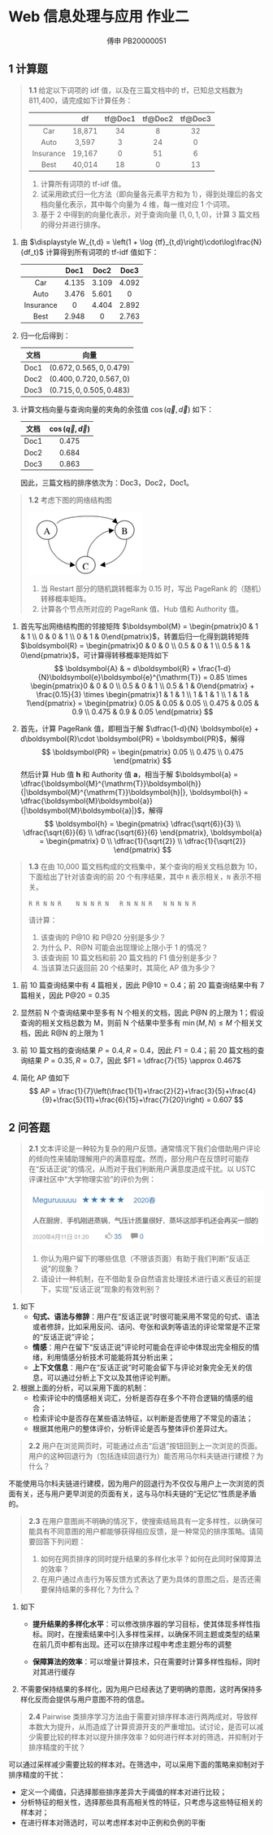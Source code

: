 # Web 信息处理与应用 作业二

<center>
    傅申 PB20000051
</center>


## 1 计算题

> **1.1** 给定以下词项的 idf 值，以及在三篇文档中的 tf，已知总文档数为 811,400，请完成如下计算任务：
>
> |           |   df   | tf@Doc1 | tf@Doc2 | tf@Doc3 |
> | :-------: | :----: | :-----: | :-----: | :-----: |
> |    Car    | 18,871 |   34    |    8    |   32    |
> |   Auto    | 3,597  |    3    |   24    |    0    |
> | Insurance | 19,167 |    0    |   51    |    6    |
> |   Best    | 40,014 |   18    |    0    |   13    |
>
> 1. 计算所有词项的 tf-idf 值。
> 2. 试采用欧式归一化方法（即向量各元素平方和为 1），得到处理后的各文档向量化表示，其中每个向量为 4 维，每一维对应 1 个词项。
> 3. 基于 2 中得到的向量化表示，对于查询向量 $(1, 0, 1, 0)$，计算 3 篇文档的得分并进行排序。

1. 由 $\displaystyle W_{t,d} = \left(1 + \log {tf}_{t,d}\right)\cdot\log\frac{N}{df_t}$ 计算得到所有词项的 tf-idf 值如下：

   |           | Doc1  | Doc2  | Doc3  |
   | :-------: | :---: | :---: | :---: |
   |    Car    | 4.135 | 3.109 | 4.092 |
   |   Auto    | 3.476 | 5.601 |   0   |
   | Insurance |   0   | 4.404 | 2.892 |
   |   Best    | 2.948 |   0   | 2.763 |

2. 归一化后得到：

   | 文档 |            向量            |
   | :--: | :------------------------: |
   | Doc1 | $(0.672, 0.565, 0, 0.479)$ |
   | Doc2 | $(0.400, 0.720, 0.567, 0)$ |
   | Doc3 | $(0.715, 0, 0.505, 0.483)$ |

3. 计算文档向量与查询向量的夹角的余弦值 $\cos \left(\vec{q}, \vec{d}\right)$ 如下：

   | 文档 | $\cos \left(\vec{q}, \vec{d}\right)$ |
   | :--: | :----------------------------------: |
   | Doc1 |                0.475                 |
   | Doc2 |                0.684                 |
   | Doc3 |                0.863                 |

   因此，三篇文档的排序依次为：Doc3，Doc2，Doc1。

> **1.2** 考虑下图的网络结构图
>
> ![image-20231030000630064](assets/image-20231030000630064.png)
>
> 1. 当 Restart 部分的随机跳转概率为 0.15 时，写出 PageRank 的（随机）转移概率矩阵。
> 2. 计算各个节点所对应的 PageRank 值、Hub 值和 Authority 值。

1. 首先写出网络结构图的邻接矩阵 $\boldsymbol{M} = \begin{pmatrix}0 & 1 & 1 \\ 0 & 0 & 1 \\ 0 & 1 & 0\end{pmatrix}$，转置后归一化得到跳转矩阵 $\boldsymbol{R} = \begin{pmatrix}0 & 0 & 0 \\ 0.5 & 0 & 1 \\ 0.5 & 1 & 0\end{pmatrix}$，可计算得转移概率矩阵如下
   $$
   \boldsymbol{A}
   & = d\boldsymbol{R} + \frac{1-d}{N}\boldsymbol{e}\boldsymbol{e}^{\mathrm{T}} = 0.85 \times \begin{pmatrix}0 & 0 & 0 \\ 0.5 & 0 & 1 \\ 0.5 & 1 & 0\end{pmatrix} + \frac{0.15}{3} \times \begin{pmatrix}1 & 1 & 1 \\ 1 & 1 & 1 \\ 1 & 1 & 1\end{pmatrix} = 
   \begin{pmatrix}
   	0.05 & 0.05 & 0.05 \\
   	0.475 & 0.05 & 0.9 \\
   	0.475 & 0.9 & 0.05
   \end{pmatrix}
   $$
   
2. 首先，计算 PageRank 值，即相当于解 $\dfrac{1-d}{N} \boldsymbol{e} + d\boldsymbol{R}\cdot \boldsymbol{PR} = \boldsymbol{PR}$，解得
   $$
   \boldsymbol{PR} = \begin{pmatrix} 0.05 \\ 0.475 \\ 0.475 \end{pmatrix}
   $$
   然后计算 Hub 值 $\boldsymbol{h}$ 和 Authority 值 $\boldsymbol{a}$，相当于解 $\boldsymbol{a} = \dfrac{\boldsymbol{M}^{\mathrm{T}}\boldsymbol{h}}{|\boldsymbol{M}^{\mathrm{T}}\boldsymbol{h}|}, \boldsymbol{h} = \dfrac{\boldsymbol{M}\boldsymbol{a}}{|\boldsymbol{M}\boldsymbol{a}|}$，解得
   $$
   \boldsymbol{h} = \begin{pmatrix} \dfrac{\sqrt{6}}{3} \\ \dfrac{\sqrt{6}}{6} \\ \dfrac{\sqrt{6}}{6} \end{pmatrix}, \boldsymbol{a} = \begin{pmatrix} 0 \\ \dfrac{1}{\sqrt{2}} \\ \dfrac{1}{\sqrt{2}} \end{pmatrix}
   $$
   

> **1.3** 在由 10,000 篇文档构成的文档集中，某个查询的相关文档总数为 10，下面给出了针对该查询的前 20 个有序结果，其中 `R` 表示相关，`N` 表示不相关。
>
> `R R N N R	N N N R N	R N N N R	N N N N R`
>
> 请计算：
>
> 1. 该查询的 P@10 和 P@20 分别是多少？
> 2. 为什么 P、R@N 可能会出现理论上限小于 1 的情况？
> 3. 该查询前 10 篇文档和前 20 篇文档的 F1 值分别是多少？
> 4. 当该算法只返回前 20 个结果时，其简化 AP 值为多少？

1. 前 10 篇查询结果中有 4 篇相关，因此 $\mathrm{P@10} = 0.4$；前 20 篇查询结果中有 7 篇相关，因此 $\mathrm{P@20} = 0.35$

2. 显然前 N 个查询结果中至多有 N 个相关的文档，因此 P@N 的上限为 1；假设查询的相关文档总数为 M，则前 N 个结果中至多有 $\min(M, N) \le M$ 个相关文档，因此 R@N 的上限为 1

3. 前 10 篇文档的查询结果 $P = 0.4, R = 0.4$，因此 $F1 = 0.4$；前 20 篇文档的查询结果 $P = 0.35, R = 0.7$，因此 $F1 = \dfrac{7}{15} \approx 0.467$

4. 简化 AP 值如下
   $$
   AP = \frac{1}{7}\left(\frac{1}{1}+\frac{2}{2}+\frac{3}{5}+\frac{4}{9}+\frac{5}{11}+\frac{6}{15}+\frac{7}{20}\right) = 0.607
   $$
   

<div style="break-after:page"></div>

## 2 问答题

> **2.1** 文本评论是一种较为复杂的用户反馈。通常情况下我们会借助用户评论的倾向性来辅助理解用户的满意程度。然而，部分用户在反馈时可能存在“反话正说”的情况，从而对于我们判断用户满意度造成干扰。以 USTC 评课社区中“大学物理实验”的评价为例：
>
> ![image-20231030003131097](assets/image-20231030003131097.png)
>
> 1. 你认为用户留下的哪些信息（不限该页面）有助于我们判断“反话正说”的现象？
> 2. 请设计一种机制，在不借助复杂自然语言处理技术进行语义表征的前提下，实现“反话正说”现象的有效判别？

1. 如下
   - **句式、语法与修辞**：用户在“反话正说”时很可能采用不常见的句式、语法或者修辞，比如采用反问、诘问、夸张和讽刺等语法的评论常常是不正常的“反话正说”评论；
   - **情感**：用户在留下“反话正说”评论时可能会在评论中体现出完全相反的情绪，利用情感分析技术可能能将其分析出来；
   - **上下文信息**：用户在“反话正说”时可能会留下与评论对象完全无关的信息，可以通过分析上下文以及其他评论判断。
2. 根据上面的分析，可以采用下面的机制：
   - 检索评论中的情感相关词汇，分析是否存在多个不符合逻辑的情感的组合；
   - 检索评论中是否存在某些语法特征，以判断是否使用了不常见的语法；
   - 根据其他用户的整体评价，分析评论是否与整体评价差异过大。

> **2.2** 用户在浏览网页时，可能通过点击“后退”按钮回到上一次浏览的页面。用户的这种回退行为（包括连续回退行为）能否用马尔科夫链进行建模？为什么？

不能使用马尔科夫链进行建模，因为用户的回退行为不仅仅与用户上一次浏览的页面有关，还与用户更早浏览的页面有关，这与马尔科夫链的“无记忆”性质是矛盾的。

> **2.3** 在用户意图尚不明确的情况下，使搜索结局具有一定多样性，以确保可能具有不同意图的用户都能够获得相应反馈，是一种常见的排序策略。请简要回答下列问题：
>
> 1. 如何在网页排序的同时提升结果的多样化水平？如何在此同时保障算法的效率？
> 2. 在用户通过点击行为等反馈方式表达了更为具体的意图之后，是否还需要保持结果的多样化？为什么？

1. 如下

   - **提升结果的多样化水平**：可以修改排序器的学习目标，使其体现多样性指标。同时，在搜索结果中引入多样性采样，以确保不同主题或类型的结果在前几页中都有出现。还可以在排序过程中考虑主题分布的调整

   - **保障算法的效率**：可以增量计算技术，只在需要时计算多样性指标，同时对其进行缓存

2. 不需要保持结果的多样化，因为用户已经表达了更明确的意图，这时再保持多样化反而会提供与用户意图不符的信息。

> **2.4** Pairwise 类排序学习方法由于需要对排序样本进行两两成对，导致样本数大为提升，从而造成了计算资源开支的严重增加。试讨论，是否可以减少需要比较的样本对以提升排序效率？如何进行样本对的筛选，并抑制对于排序精度的干扰？

可以通过采样减少需要比较的样本对。在筛选中，可以采用下面的策略来抑制对于排序精度的干扰：

- 定义一个阈值，只选择那些排序差异大于阈值的样本对进行比较；
- 分析特征的相关性，选择那些具有高相关性的特征，只考虑与这些特征相关的样本对；
- 在进行样本对筛选时，可以考虑样本对中正例和负例的平衡

